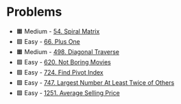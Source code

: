 # Problems

* 🟧 Medium - [54. Spiral Matrix](<54. Spiral Matrix>)
* 🟩 Easy - [66. Plus One](<66.Plus One.md>)
* 🟧 Medium - [498. Diagonal Traverse](<498. Diagonal Traverse.md>)
* 🟩 Easy - [620. Not Boring Movies](<620. Not Boring Movies.md>)
* 🟩 Easy - [724. Find Pivot Index](<724. Find Pivot Index.md>)
* 🟩 Easy - [747. Largest Number At Least Twice of Others](<747. Largest Number At Least Twice of Others.md>)
* 🟩 Easy - [1251. Average Selling Price](<1251. Average Selling Price.md>)
